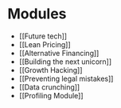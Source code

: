 # Modules

* [[Future tech]]
* [[Lean Pricing]]
* [[Alternative Financing]]
* [[Building the next unicorn]]
* [[Growth Hacking]]
* [[Preventing legal mistakes]]
* [[Data crunching]]
* [[Profiling Module]]